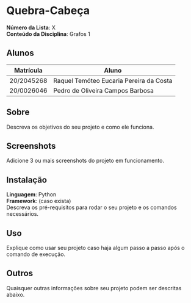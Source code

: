 # Quebra-Cabeça

**Número da Lista**: X<br>
**Conteúdo da Disciplina**: Grafos 1<br>

## Alunos
|Matrícula | Aluno |
| -- | -- |
| 20/2045268  | Raquel Temóteo Eucaria Pereira da Costa|
| 20/0026046  |  Pedro de Oliveira Campos Barbosa |

## Sobre 
Descreva os objetivos do seu projeto e como ele funciona. 

## Screenshots
Adicione 3 ou mais screenshots do projeto em funcionamento.

## Instalação 
**Linguagem**: Python<br>
**Framework**: (caso exista)<br>
Descreva os pré-requisitos para rodar o seu projeto e os comandos necessários.

## Uso 
Explique como usar seu projeto caso haja algum passo a passo após o comando de execução.

## Outros 
Quaisquer outras informações sobre seu projeto podem ser descritas abaixo.




